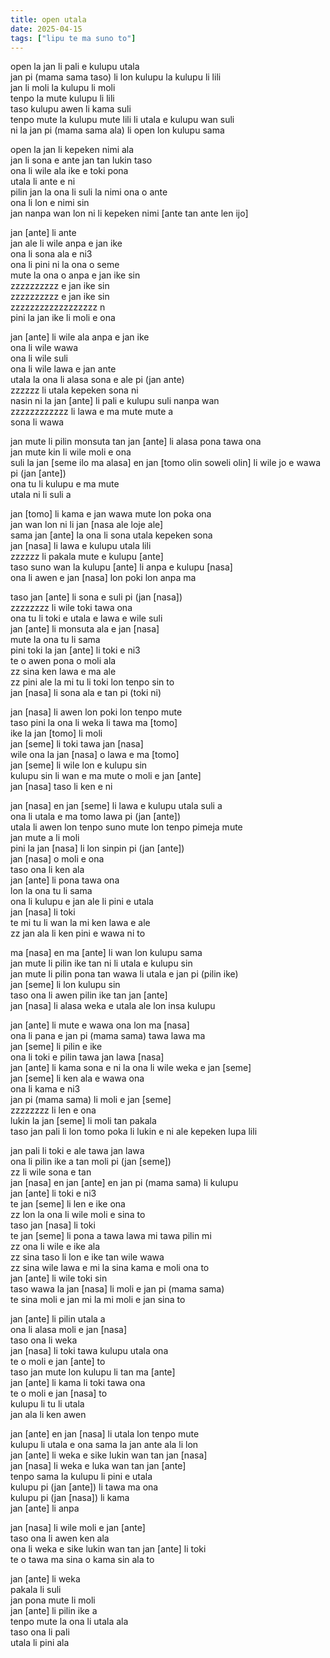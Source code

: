 ```yaml
---
title: open utala
date: 2025-04-15
tags: ["lipu te ma suno to"]
---
```


open la jan li pali e kulupu utala  
jan pi (mama sama taso) li lon kulupu la kulupu li lili  
jan li moli la kulupu li moli  
tenpo la mute kulupu li lili  
taso kulupu awen li kama suli  
tenpo mute la kulupu mute lili li utala e kulupu wan suli  
ni la jan pi (mama sama ala) li open lon kulupu sama  

open la jan li kepeken nimi ala  
jan li sona e ante jan tan lukin taso  
ona li wile ala ike e toki pona  
utala li ante e ni  
pilin jan la ona li suli la nimi ona o ante  
ona li lon e nimi sin  
jan nanpa wan lon ni li kepeken nimi [ante tan ante len ijo]  

jan [ante] li ante  
jan ale li wile anpa e jan ike  
ona li sona ala e ni3  
ona li pini ni la ona o seme  
mute la ona o anpa e jan ike sin  
zzzzzzzzzz e jan ike sin  
zzzzzzzzzz e jan ike sin  
zzzzzzzzzzzzzzzzzz n  
pini la jan ike li moli e ona  

jan [ante] li wile ala anpa e jan ike  
ona li wile wawa  
ona li wile suli  
ona li wile lawa e jan ante  
utala la ona li alasa sona e ale pi (jan ante)  
zzzzzz li utala kepeken sona ni  
nasin ni la jan [ante] li pali e kulupu suli nanpa wan  
zzzzzzzzzzzz li lawa e ma mute mute a  
sona li wawa  

jan mute li pilin monsuta tan jan [ante] li alasa pona tawa ona  
jan mute kin li wile moli e ona  
suli la jan [seme ilo ma alasa] en jan [tomo olin soweli olin] li wile jo e wawa pi (jan [ante])  
ona tu li kulupu e ma mute  
utala ni li suli a  

jan [tomo] li kama e jan wawa mute lon poka ona  
jan wan lon ni li jan [nasa ale loje ale]  
sama jan [ante] la ona li sona utala kepeken sona  
jan [nasa] li lawa e kulupu utala lili  
zzzzzz li pakala mute e kulupu [ante]  
taso suno wan la kulupu [ante] li anpa e kulupu [nasa]  
ona li awen e jan [nasa] lon poki lon anpa ma  

taso jan [ante] li sona e suli pi (jan [nasa])  
zzzzzzzz li wile toki tawa ona  
ona tu li toki e utala e lawa e wile suli  
jan [ante] li monsuta ala e jan [nasa]  
mute la ona tu li sama  
pini toki la jan [ante] li toki e ni3  
te o awen pona o moli ala  
zz sina ken lawa e ma ale  
zz pini ale la mi tu li toki lon tenpo sin to  
jan [nasa] li sona ala e tan pi (toki ni)  

jan [nasa] li awen lon poki lon tenpo mute  
taso pini la ona li weka li tawa ma [tomo]  
ike la jan [tomo] li moli  
jan [seme] li toki tawa jan [nasa]  
wile ona la jan [nasa] o lawa e ma [tomo]  
jan [seme] li wile lon e kulupu sin  
kulupu sin li wan e ma mute o moli e jan [ante]  
jan [nasa] taso li ken e ni  

jan [nasa] en jan [seme] li lawa e kulupu utala suli a  
ona li utala e ma tomo lawa pi (jan [ante])  
utala li awen lon tenpo suno mute lon tenpo pimeja mute  
jan mute a li moli  
pini la jan [nasa] li lon sinpin pi (jan [ante])  
jan [nasa] o moli e ona  
taso ona li ken ala  
jan [ante] li pona tawa ona  
lon la ona tu li sama  
ona li kulupu e jan ale li pini e utala  
jan [nasa] li toki  
te mi tu li wan la mi ken lawa e ale  
zz jan ala li ken pini e wawa ni to  

ma [nasa] en ma [ante] li wan lon kulupu sama  
jan mute li pilin ike tan ni li utala e kulupu sin  
jan mute li pilin pona tan wawa li utala e jan pi (pilin ike)  
jan [seme] li lon kulupu sin  
taso ona li awen pilin ike tan jan [ante]  
jan [nasa] li alasa weka e utala ale lon insa kulupu  

jan [ante] li mute e wawa ona lon ma [nasa]  
ona li pana e jan pi (mama sama) tawa lawa ma  
jan [seme] li pilin e ike  
ona li toki e pilin tawa jan lawa [nasa]  
jan [ante] li kama sona e ni la ona li wile weka e jan [seme]  
jan [seme] li ken ala e wawa ona  
ona li kama e ni3  
jan pi (mama sama) li moli e jan [seme]  
zzzzzzzz li len e ona  
lukin la jan [seme] li moli tan pakala  
taso jan pali li lon tomo poka li lukin e ni ale kepeken lupa lili  

jan pali li toki e ale tawa jan lawa  
ona li pilin ike a tan moli pi (jan [seme])  
zz li wile sona e tan  
jan [nasa] en jan [ante] en jan pi (mama sama) li kulupu  
jan [ante] li toki e ni3  
te jan [seme] li len e ike ona  
zz lon la ona li wile moli e sina to  
taso jan [nasa] li toki  
te jan [seme] li pona a tawa lawa mi tawa pilin mi  
zz ona li wile e ike ala  
zz sina taso li lon e ike tan wile wawa  
zz sina wile lawa e mi la sina kama e moli ona to  
jan [ante] li wile toki sin  
taso wawa la jan [nasa] li moli e jan pi (mama sama)  
te sina moli e jan mi la mi moli e jan sina to  

jan [ante] li pilin utala a  
ona li alasa moli e jan [nasa]  
taso ona li weka  
jan [nasa] li toki tawa kulupu utala ona  
te o moli e jan [ante] to  
taso jan mute lon kulupu li tan ma [ante]  
jan [ante] li kama li toki tawa ona  
te o moli e jan [nasa] to  
kulupu li tu li utala  
jan ala li ken awen  

jan [ante] en jan [nasa] li utala lon tenpo mute  
kulupu li utala e ona sama la jan ante ala li lon  
jan [ante] li weka e sike lukin wan tan jan [nasa]  
jan [nasa] li weka e luka wan tan jan [ante]  
tenpo sama la kulupu li pini e utala  
kulupu pi (jan [ante]) li tawa ma ona  
kulupu pi (jan [nasa]) li kama  
jan [ante] li anpa  

jan [nasa] li wile moli e jan [ante]  
taso ona li awen ken ala  
ona li weka e sike lukin wan tan jan [ante] li toki  
te o tawa ma sina o kama sin ala to  

jan [ante] li weka  
pakala li suli  
jan pona mute li moli  
jan [ante] li pilin ike a  
tenpo mute la ona li utala ala  
taso ona li pali  
utala li pini ala  
